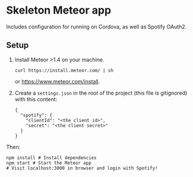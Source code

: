 # Skeleton Meteor app

Includes configuration for running on Cordova, as well as Spotify OAuth2.

## Setup

1. Install Meteor >1.4 on your machine.
    ```
    curl https://install.meteor.com/ | sh
    ```

    or https://www.meteor.com/install.

2. Create a `settings.json` in the root of the project (this file is gitignored) with this content:

    ```
    {
      "spotify": {
        "clientId": "<the client id>",
        "secret": "<the client secret>"
      }
    }
    ```

Then:

```
npm install # Install dependencies
npm start # Start the Meteor app
# Visit localhost:3000 in browser and login with Spotify!
```
